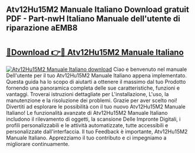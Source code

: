 ## Atv12Hu15M2 Manuale Italiano Download gratuit PDF - Part-nwH Italiano Manuale dell'utente di riparazione aEMB8

# <h2><a href="http://dffhnz.blite.top/?on=Atv12Hu15M2+Manuale+Italiano">🔗Download 👉🔴 Atv12Hu15M2 Manuale Italiano</a></h2>

[![Atv12Hu15M2 Manuale Italiano download](https://i.imgur.com/lujVjoI.png)](http://dffhnz.blite.top/?on=Atv12Hu15M2+Manuale+Italiano)
Ciao e benvenuto nel manuale Dell'utente per il tuo Atv12Hu15M2 Manuale Italiano appena implementato. Questa guida ha lo scopo di aiutarti a ottenere il massimo dal tuo Prodotto fornendo una panoramica completa delle sue caratteristiche, funzioni e vantaggi. Troverai istruzioni dettagliate per L'installazione, L'uso, la manutenzione e la risoluzione dei problemi. Grazie per aver scelto noi! Divertiti ad esplorare le possibilità con il tuo nuovo Atv12Hu15M2 Manuale Italiano! Le funzionalità avanzate di Atv12Hu15M2 Manuale Italiano includono il rilevamento di oggetti, la scansione Delle Impronte Digitali, i profili personalizzabili e le attività automatizzate, tutte accessibili e personalizzate dall'interfaccia. Il tuo Feedback è importante, Atv12Hu15M2 Manuale Italiano. Apprezziamo il tuo contributo e ci impegniamo a migliorare continuamente.

